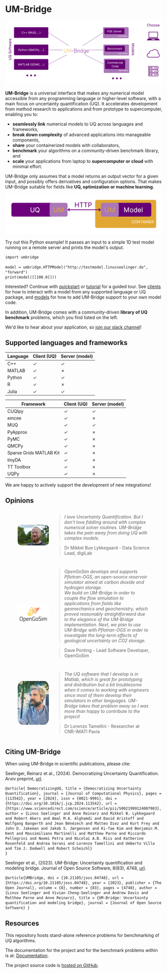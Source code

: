 # UM-Bridge

![UM-bridge_map](https://raw.githubusercontent.com/UM-Bridge/benchmarks/main/docs/source/images/UM-bridge_map.png "UQ-Model-UM")

**UM-Bridge** is a universal interface that makes any numerical model accessible from any programming language or higher-level software, with a main focus on uncertainty quantification (UQ). It accelerates development from method research to applications and from prototype to supercomputer, enabling you to:

* **seamlessly link** numerical models to UQ across languages and frameworks,
* **break down complexity** of advanced applications into manageable components,
* **share** your containerized models with collaborators,
* **benchmark** your algorithms on a community-driven benchmark library, and
* **scale** your applications from laptop to **supercomputer or cloud** with minimal effort.

UM-Bridge only assumes that a model returns an output vector for a given input, and possibly offers derivatives and configuration options. That makes UM-Bridge suitable for fields like **UQ, optimization or machine learning**.

![UQ-Model-UM](https://raw.githubusercontent.com/UM-Bridge/benchmarks/main/docs/source/images/UQ-Model-UM.png "UQ-Model-UM")

Try out this Python example! It passes an input to a simple 1D test model running on a remote server and prints the model's output.

```
import umbridge

model = umbridge.HTTPModel("http://testmodel.linusseelinger.de", "forward")
print(model([[100.0]]))
```

Interested? Continue with [quickstart](https://um-bridge-benchmarks.readthedocs.io/en/docs/quickstart.html) or [tutorial](https://um-bridge-benchmarks.readthedocs.io/en/docs/tutorial.html) for a guided tour. See [clients](https://um-bridge-benchmarks.readthedocs.io/en/docs/umbridge/clients.html) for how to interact with a model from any supported language or UQ package, and [models](https://um-bridge-benchmarks.readthedocs.io/en/docs/umbridge/models.html) for how to add UM-Bridge support to your own model code.

In addition, UM-Bridge comes with a community-driven **library of UQ benchmark** problems, which you find listed on the left.

We'd like to hear about your application, so [join our slack channel](https://join.slack.com/t/um-bridge/shared_invite/zt-1da1ebkly-8s0YQdZUIYkJ1vws6edsAQ)!


## Supported languages and frameworks

Language | Client (UQ) | Server (model)
---|---|---
C++ | ✓ | ✓
MATLAB | ✓ | ✗
Python | ✓ | ✓
R | ✓ | ✗
Julia | ✓ | ✓

Framework | Client (UQ) | Server (model)
---|---|---
CUQIpy | ✓ | ✓
emcee | ✓ | ✗
MUQ | ✓ | ✓
PyApprox | ✓ | ✗
PyMC | ✓ | ✗
QMCPy | ✓ | ✗
Sparse Grids MATLAB Kit | ✓ | ✗
tinyDA | ✓ | ✗
TT Toolbox | ✓ | ✗
UQPy | ✓ | ✗

We are happy to actively support the development of new integrations!

## Opinions

<figure style="display: flex; align-items: center;">
  <img src="https://raw.githubusercontent.com/UM-Bridge/benchmarks/main/docs/source/images/mikkel_lykkegaard_picture.png" alt="Person Image" style="width:100px;height:auto;margin-right:10px;border-radius:15%;">
  <figcaption>
  
> *I love Uncertainty Quantification. But I don't love fiddling around with complex numerical solver routines. UM-Bridge takes the pain away from doing UQ with complex models.*

> Dr Mikkel Bue Lykkegaard - Data Science Lead, digiLab

  </figcaption>
</figure>

<figure style="display: flex; align-items: center;">
  <img src="https://raw.githubusercontent.com/UM-Bridge/benchmarks/main/docs/source/images/OpenGoSim_logo.png" alt="Person Image" style="width:100px;height:auto;margin-right:10px;border-radius:15%;">
  <figcaption>
  
> *OpenGoSim develops and supports Pflotran-OGS, an open-source reservoir
simulator aimed at carbon dioxide and hydrogen storage. \
We build on UM-Bridge in order to couple the flow simulation to applications from fields like
geomechanics and geochemistry, which proved reasonably straightforward due
to the elegance of the UM-Bridge implementation. Next, we plan to use UM-Bridge with Pflotran-OGS in order to investigate the long-term effects of
geological uncertainty on CO2 storage.*

> Dave Ponting - Lead Software Developer, OpenGoSim

  </figcaption>
</figure>

<figure style="display: flex; align-items: center;">
  <img src="https://raw.githubusercontent.com/UM-Bridge/benchmarks/main/docs/source/images/lorenzo_tamellini_picture.png" alt="Person Image" style="width:100px;height:auto;margin-right:10px;border-radius:15%;">
  <figcaption>
  
> *The UQ software that I develop is in Matlab, which is great for prototyping
and distribution but
a bit troublesome when it comes to working with engineers since most of
them develop their simulators in other languages.
UM-Bridge takes that problem away so I was more than happy to contribute to
the project!*

> Dr Lorenzo Tamellini - Researcher at CNR-IMATI Pavia

  </figcaption>
</figure>

## Citing UM-Bridge

When using UM-Bridge in scientific publications, please cite:

Seelinger, Reinarz et al., (2024). Democratizing Uncertainty Quantification. Arxiv preprint, [url](https://www.sciencedirect.com/science/article/pii/S0021999124007903).

```
@article{ DemocratizingUQ, title = {Democratizing Uncertainty Quantification}, journal = {Journal of Computational Physics}, pages = {113542}, year = {2024}, issn = {0021-9991}, doi = {https://doi.org/10.1016/j.jcp.2024.113542}, url = {https://www.sciencedirect.com/science/article/pii/S0021999124007903}, author = {Linus Seelinger and Anne Reinarz and Mikkel B. Lykkegaard and Robert Akers and Amal M.A. Alghamdi and David Aristoff and Wolfgang Bangerth and Jean Bénézech and Matteo Diez and Kurt Frey and John D. Jakeman and Jakob S. Jørgensen and Ki-Tae Kim and Benjamin M. Kent and Massimiliano Martinelli and Matthew Parno and Riccardo Pellegrini and Noemi Petra and Nicolai A.B. Riis and Katherine Rosenfeld and Andrea Serani and Lorenzo Tamellini and Umberto Villa and Tim J. Dodwell and Robert Scheichl}
}
```

Seelinger et al., (2023). UM-Bridge: Uncertainty quantification and modeling bridge. Journal of Open Source Software, 8(83), 4748, [url](https://doi.org/10.21105/joss.04748).

```
@article{UMBridge, doi = {10.21105/joss.04748}, url = {https://doi.org/10.21105/joss.04748}, year = {2023}, publisher = {The Open Journal}, volume = {8}, number = {83}, pages = {4748}, author = {Linus Seelinger and Vivian Cheng-Seelinger and Andrew Davis and Matthew Parno and Anne Reinarz}, title = {UM-Bridge: Uncertainty quantification and modeling bridge}, journal = {Journal of Open Source Software} }
```

## Resources

This repository hosts stand-alone reference problems for benchmarking of UQ algorithms.

The documentation for the project and for the benchmark problems within is at: [Documentation](https://um-bridge-benchmarks.readthedocs.io/en/docs/).

The project source code is [hosted on GitHub](https://github.com/UM-Bridge).
